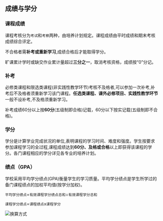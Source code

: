 ## 成绩与学分

### 课程成绩

课程考核分为`考试`和`考察`两种，由培养计划规定。课程成绩由平时成绩和期末考核成绩综合评定。

不合格者需**补考或重新学习**,成绩合格后才能取得学分。

旷课累计学时或缺交作业累计量超过**三分之一**，取消考核资格，成绩按“0”分记。

### 补考

必修类课程和限选类课程(非实践性教学环节)考核不及格者,可以参加一次补考,补考后不及格者须重新学习该门课程。**任选类课程、课外必修项目、实践性教学环节**一般不设补考,不及格须重新学习。

补考成绩60分以上按**60分**(五级制即合格)记载，60分以下按实记载(五级制即不合格)。

### 学分

学分是计算学业完成状况的单位,表明课程的学习时间、难度和强度。学生按要求参加课程学习的全过程,课程成绩达到**60分、及格或合格**以上即获得该课程的学分。各门课程相应的学分详见各专业的培养计划。

### 绩点（GPA）

学校采用平均学分绩点(GPA)衡量学生的学习质量。平均学分绩点是学生所学过的备门课程绩点的加权平均值(按学分加权)。

`平均学分绩点`=`有效课程学分绩点总和`÷`有效课程学分总和`

`课程学分绩点`=`课程绩点`x`课程学分`

![换算方式](../p2.jpg)